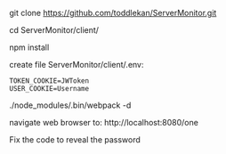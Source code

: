 git clone https://github.com/toddlekan/ServerMonitor.git

cd ServerMonitor/client/

npm install

create file ServerMonitor/client/.env:

```API_DOMAIN=http://127.0.0.1:7555
TOKEN_COOKIE=JWToken
USER_COOKIE=Username
```

./node_modules/.bin/webpack -d

navigate web browser to: http://localhost:8080/one

Fix the code to reveal the password

